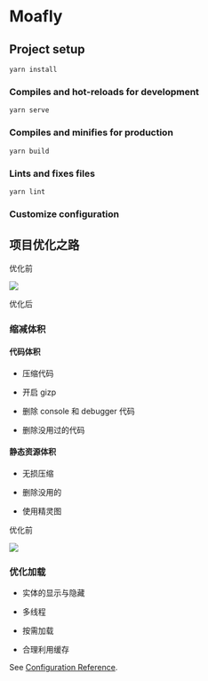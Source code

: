 <!--
 * @Author: your name
 * @Date: 2020-10-08 23:43:47
 * @LastEditTime: 2021-05-19 17:14:28
 * @LastEditors: zulezhe
 * @Description: In User Settings Edit
 * @FilePath: \moafly-spa2\README.md
-->

# Moafly

## Project setup

```
yarn install
```

### Compiles and hot-reloads for development

```
yarn serve
```

### Compiles and minifies for production

```
yarn build
```

### Lints and fixes files

```
yarn lint
```

### Customize configuration

## 项目优化之路

优化前

![](https://gitee.com/zulezhe/picture/raw/master/img/Snipaste_2021-05-19_17-13-26.png)

优化后



### 缩减体积

#### 代码体积

- 压缩代码

- 开启 gizp

- 删除 console 和 debugger 代码

- 删除没用过的代码

#### 静态资源体积

- 无损压缩

- 删除没用的

- 使用精灵图

优化前

![](https://gitee.com/zulezhe/picture/raw/master/img/Snipaste_2021-05-19_16-59-27.png)

### 优化加载

- 实体的显示与隐藏

- 多线程

- 按需加载

- 合理利用缓存

See [Configuration Reference](https://cli.vuejs.org/config/).
